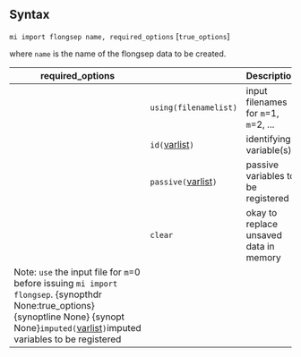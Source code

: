 ## Syntax

`mi import flongsep name, required_options` \[`true_options`\]

where `name` is the name of the flongsep data to be created.

| required\_options                                                                                                                                                                                                                                                      |                                                                                          | Description                            |
|------------------------------------------------------------------------------------------------------------------------------------------------------------------------------------------------------------------------------------------------------------------------|------------------------------------------------------------------------------------------|----------------------------------------|
|                                                                                                                                                                                                                                                                        | `using(filenamelist)`                                                                | input filenames for `m`=1, `m`=2, ...  |
|                                                                                                                                                                                                                                                                        | `id(`[varlist](http://www.stata.com/help.cgi?varlist)`)`      | identifying variable(s)                |
|                                                                                                                                                                                                                                                                        | `passive(`[varlist](http://www.stata.com/help.cgi?varlist)`)` | passive variables to be registered     |
|                                                                                                                                                                                                                                                                        | `clear`                                                                                  | okay to replace unsaved data in memory |
| Note: `use` the input file for `m`=0 before issuing `mi import flongsep`. {synopthdr None:true\_options} {synoptline None} {synopt None}`imputed(`[varlist](http://www.stata.com/help.cgi?varlist)`)`imputed variables to be registered |                                                                                          |                                        |

